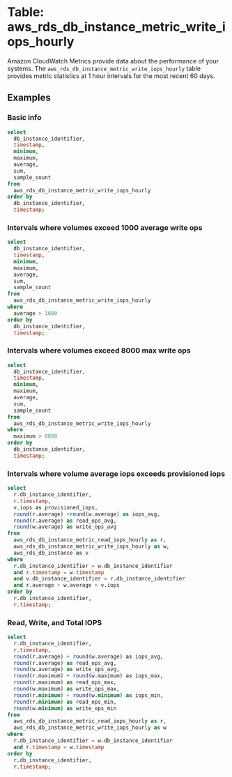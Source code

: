 # Table: aws_rds_db_instance_metric_write_iops_hourly

Amazon CloudWatch Metrics provide data about the performance of your systems.  The `aws_rds_db_instance_metric_write_iops_hourly` table provides metric statistics at 1 hour intervals for the most recent 60 days.


## Examples

### Basic info

```sql
select
  db_instance_identifier,
  timestamp,
  minimum,
  maximum,
  average,
  sum,
  sample_count
from
  aws_rds_db_instance_metric_write_iops_hourly
order by
  db_instance_identifier,
  timestamp;
```

### Intervals where volumes exceed 1000 average write ops
```sql
select
  db_instance_identifier,
  timestamp,
  minimum,
  maximum,
  average,
  sum,
  sample_count
from
  aws_rds_db_instance_metric_write_iops_hourly
where
  average > 1000
order by
  db_instance_identifier,
  timestamp;
```


### Intervals where volumes exceed 8000 max write ops
```sql
select
  db_instance_identifier,
  timestamp,
  minimum,
  maximum,
  average,
  sum,
  sample_count
from
  aws_rds_db_instance_metric_write_iops_hourly
where
  maximum > 8000
order by
  db_instance_identifier,
  timestamp;
```



### Intervals where volume average iops exceeds provisioned iops
```sql
select 
  r.db_instance_identifier,
  r.timestamp,
  v.iops as provisioned_iops,
  round(r.average) +round(w.average) as iops_avg,
  round(r.average) as read_ops_avg,
  round(w.average) as write_ops_avg
from 
  aws_rds_db_instance_metric_read_iops_hourly as r,
  aws_rds_db_instance_metric_write_iops_hourly as w,
  aws_rds_db_instance as v
where 
  r.db_instance_identifier = w.db_instance_identifier
  and r.timestamp = w.timestamp
  and v.db_instance_identifier = r.db_instance_identifier 
  and r.average + w.average > v.iops
order by
  r.db_instance_identifier,
  r.timestamp;
```


### Read, Write, and Total IOPS

```sql
select 
  r.db_instance_identifier,
  r.timestamp,
  round(r.average) + round(w.average) as iops_avg,
  round(r.average) as read_ops_avg,
  round(w.average) as write_ops_avg,
  round(r.maximum) + round(w.maximum) as iops_max,
  round(r.maximum) as read_ops_max,
  round(w.maximum) as write_ops_max,
  round(r.minimum) + round(w.minimum) as iops_min,
  round(r.minimum) as read_ops_min,
  round(w.minimum) as write_ops_min
from 
  aws_rds_db_instance_metric_read_iops_hourly as r,
  aws_rds_db_instance_metric_write_iops_hourly as w
where 
  r.db_instance_identifier = w.db_instance_identifier
  and r.timestamp = w.timestamp
order by
  r.db_instance_identifier,
  r.timestamp;
```